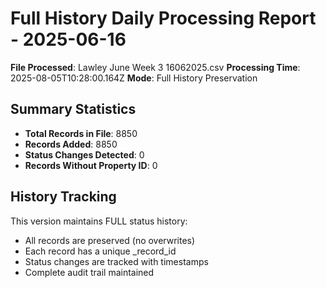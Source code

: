 # Full History Daily Processing Report - 2025-06-16

**File Processed**: Lawley June Week 3 16062025.csv
**Processing Time**: 2025-08-05T10:28:00.164Z
**Mode**: Full History Preservation

## Summary Statistics

- **Total Records in File**: 8850
- **Records Added**: 8850
- **Status Changes Detected**: 0
- **Records Without Property ID**: 0

## History Tracking

This version maintains FULL status history:
- All records are preserved (no overwrites)
- Each record has a unique _record_id
- Status changes are tracked with timestamps
- Complete audit trail maintained
